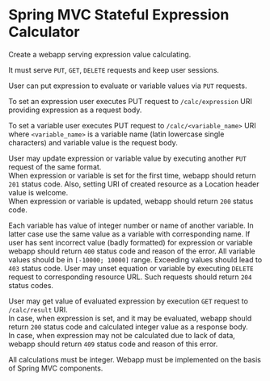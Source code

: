 # Spring MVC Stateful Expression Calculator

Create a webapp serving expression value calculating.

It must serve `PUT`, `GET`, `DELETE` requests and keep user sessions.

User can put expression to evaluate or variable values via `PUT` requests.

To set an expression user executes PUT request to `/calc/expression` URI providing expression as a request body.

To set a variable user executes PUT request to `/calc/<variable_name>` URI where `<variable_name>` is a variable name (latin lowercase single characters) and variable value is the request body.
 
User may update expression or variable value by executing another `PUT` request of the same format.\
When expression or variable is set for the first time, webapp should return `201` status code. Also, setting URI of created resource as a Location header value is welcome.\
When expression or variable is updated, webapp should return `200` status code.

Each variable has value of integer number or name of another variable.
In latter case use the same value as a variable with corresponding name.
If user has sent incorrect value (badly formatted) for expression or variable webapp should return `400` status code and reason of the error.
All variable values should be in `[-10000; 10000]` range. Exceeding values should lead to `403` status code.
User may unset equation or variable by executing `DELETE` request to corresponding resource URL.
Such requests should return `204` status codes.

User may get value of evaluated expression by execution `GET` request to `/calc/result` URI.\
In case, when expression is set, and it may be evaluated, webapp should return `200` status code and calculated integer value as a response body.\
In case, when expression may not be calculated due to lack of data, webapp should return `409` status code and reason of this error.  

All calculations must be integer.
Webapp must be implemented on the basis of Spring MVC components. 